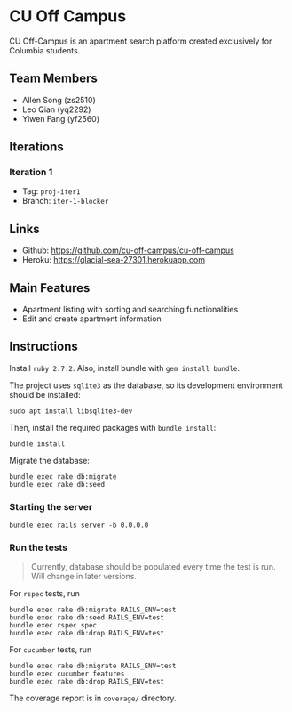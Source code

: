 # CU Off Campus

CU Off-Campus is an apartment search platform created exclusively for Columbia students.

## Team Members

- Allen Song (zs2510)
- Leo Qian (yq2292)
- Yiwen Fang (yf2560)

## Iterations

### Iteration 1

- Tag: `proj-iter1`
- Branch: `iter-1-blocker`

## Links

- Github: https://github.com/cu-off-campus/cu-off-campus
- Heroku: https://glacial-sea-27301.herokuapp.com

## Main Features

- Apartment listing with sorting and searching functionalities
- Edit and create apartment information

## Instructions

Install `ruby 2.7.2`. Also, install bundle with `gem install bundle`.

The project uses `sqlite3` as the database, so its development environment should be installed:

```
sudo apt install libsqlite3-dev
```

Then, install the required packages with `bundle install`:
```
bundle install
```

Migrate the database:
```
bundle exec rake db:migrate
bundle exec rake db:seed
```

### Starting the server

```
bundle exec rails server -b 0.0.0.0
```

### Run the tests

> Currently, database should be populated every time the test is run. Will change in later versions. 

For `rspec` tests, run

```
bundle exec rake db:migrate RAILS_ENV=test
bundle exec rake db:seed RAILS_ENV=test
bundle exec rspec spec
bundle exec rake db:drop RAILS_ENV=test
```

For `cucumber` tests, run

```
bundle exec rake db:migrate RAILS_ENV=test
bundle exec cucumber features
bundle exec rake db:drop RAILS_ENV=test
```

The coverage report is in `coverage/` directory.
